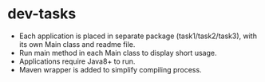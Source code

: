 # dev-tasks
- Each application is placed in separate package (task1/task2/task3), with its own Main class and readme file. 
- Run main method in each Main class to display short usage.
- Applications require Java8+ to run.
- Maven wrapper is added to simplify compiling process.
